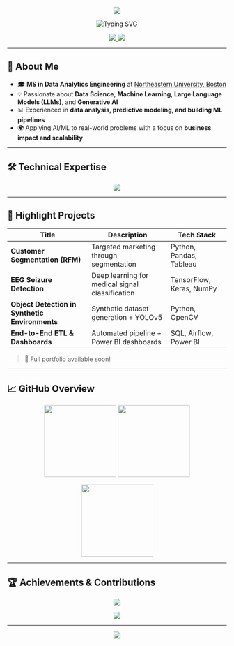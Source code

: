<!-- HEADER: Premium wave banner with name -->
<p align="center">
  <img src="https://capsule-render.vercel.app/api?type=waving&height=200&color=0:36BCF7,100:4ECDC4&text=Shivakumar%20Hassan%20Lokesh&fontSize=42&fontColor=FFFFFF&animation=fadeIn&fontAlignY=40&desc=Data%20Science%20%7C%20Machine%20Learning%20%7C%20Generative%20AI&descAlignY=60&descAlign=50" />
</p>

<!-- ANIMATED INTRO -->
<p align="center">
  <img src="https://readme-typing-svg.demolab.com?font=Fira+Code&weight=600&size=22&duration=2800&pause=1000&color=36BCF7&center=true&vCenter=true&width=800&lines=Turning+Data+Into+Decisions;Building+Intelligent+Systems;Exploring+Generative+AI+and+LLMs;Transforming+Ideas+Into+Actionable+Insights" alt="Typing SVG" />
</p>

<!-- CONTACT BADGES -->
<p align="center">
  <a href="mailto:shivakumarhsnlokesh@gmail.com">
    <img src="https://img.shields.io/badge/Email-Contact%20Me-D14836?style=for-the-badge&logo=gmail&logoColor=white" />
  </a>
  <a href="https://www.linkedin.com/in/shivakumar-hassan-lokesh-8b65ab365/">
    <img src="https://img.shields.io/badge/LinkedIn-Connect-0A66C2?style=for-the-badge&logo=linkedin&logoColor=white" />
  </a>
</p>

---

## 🚀 About Me
- 🎓 **MS in Data Analytics Engineering** at [Northeastern University, Boston](https://www.northeastern.edu/)  
- 💡 Passionate about **Data Science**, **Machine Learning**, **Large Language Models (LLMs)**, and **Generative AI**  
- 📊 Experienced in **data analysis, predictive modeling, and building ML pipelines**  
- 🌍 Applying AI/ML to real-world problems with a focus on **business impact and scalability**  

---

## 🛠 Technical Expertise
<p align="center">
  <img src="https://skillicons.dev/icons?i=python,tensorflow,sklearn,pytorch,scipy,pandas,numpy,plotly,r,tableau,powerbi,mysql,mssql,mongodb,excel,ppt&perline=8" />
</p>

---

## 📂 Highlight Projects
| Title | Description | Tech Stack |
|-------|-------------|------------|
| **Customer Segmentation (RFM)** | Targeted marketing through segmentation | Python, Pandas, Tableau |
| **EEG Seizure Detection** | Deep learning for medical signal classification | TensorFlow, Keras, NumPy |
| **Object Detection in Synthetic Environments** | Synthetic dataset generation + YOLOv5 | Python, OpenCV |
| **End-to-End ETL & Dashboards** | Automated pipeline + Power BI dashboards | SQL, Airflow, Power BI |

> 🔗 Full portfolio available soon!

---

## 📈 GitHub Overview
<p align="center">
  <img src="https://github-readme-stats.vercel.app/api?username=shivakumarlokesh&show_icons=true&theme=tokyonight&hide_border=true&count_private=true" height="165" />
  <img src="https://github-readme-streak-stats.herokuapp.com?user=shivakumarlokesh&theme=tokyonight&hide_border=true" height="165" />
</p>

<p align="center">
  <img src="https://github-readme-stats.vercel.app/api/top-langs/?username=shivakumarlokesh&layout=compact&theme=tokyonight&hide_border=true" height="165" />
</p>

---

## 🏆 Achievements & Contributions
<p align="center">
  <img src="https://github-profile-trophy.vercel.app/?username=shivakumarlokesh&theme=discord&no-frame=true&margin-w=15" />
</p>

<p align="center">
  <img src="https://github-readme-activity-graph.vercel.app/graph?username=shivakumarlokesh&theme=react-dark&hide_border=true" />
</p>

---

<!-- FOOTER -->
<p align="center">
  <img src="https://capsule-render.vercel.app/api?type=waving&height=120&section=footer&color=0:36BCF7,100:4ECDC4" />
</p>
